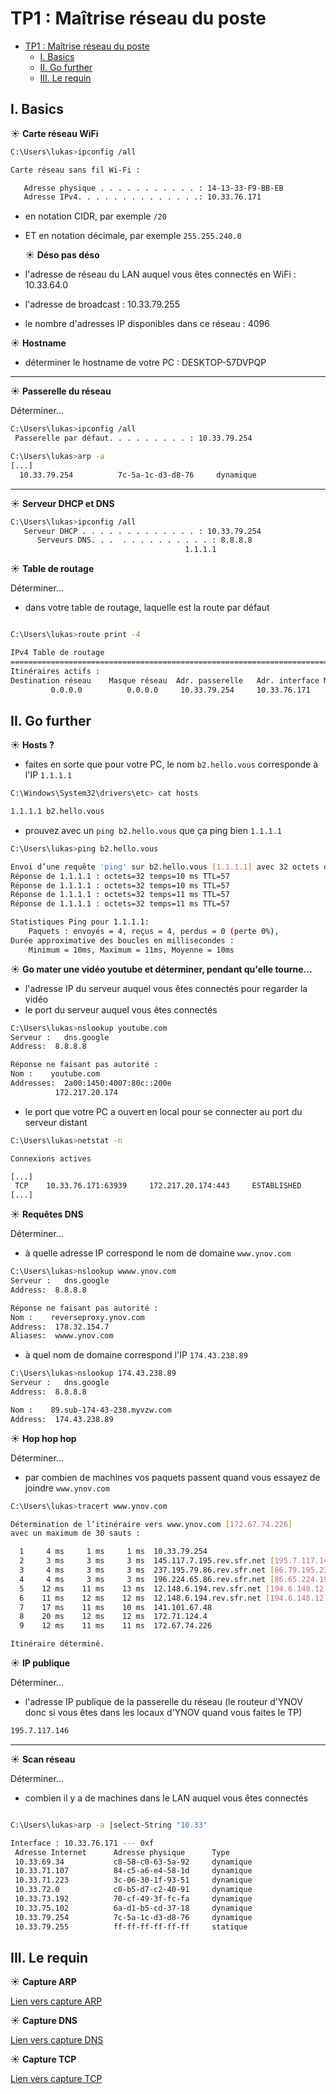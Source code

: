 # TP1 : Maîtrise réseau du poste

- [TP1 : Maîtrise réseau du poste](#tp1--maîtrise-réseau-du-poste)
  - [I. Basics](#i-basics)
  - [II. Go further](#ii-go-further)
  - [III. Le requin](#iii-le-requin)

## I. Basics

☀️ **Carte réseau WiFi**

```bash
C:\Users\lukas>ipconfig /all

Carte réseau sans fil Wi-Fi :

   Adresse physique . . . . . . . . . . . : 14-13-33-F9-BB-EB
   Adresse IPv4. . . . . . . . . . . . . .: 10.33.76.171
```

- en notation CIDR, par exemple `/20`
- ET en notation décimale, par exemple `255.255.240.0`

  ☀️ **Déso pas déso**

- l'adresse de réseau du LAN auquel vous êtes connectés en WiFi :  10.33.64.0
- l'adresse de broadcast : 10.33.79.255
- le nombre d'adresses IP disponibles dans ce réseau : 4096

☀️ **Hostname**

- déterminer le hostname de votre PC : DESKTOP-57DVPQP

---

☀️ **Passerelle du réseau**

Déterminer...

```bash
C:\Users\lukas>ipconfig /all
 Passerelle par défaut. . . . . . . . . : 10.33.79.254
```

```bash
C:\Users\lukas>arp -a
[...]
  10.33.79.254          7c-5a-1c-d3-d8-76     dynamique
```

---

☀️ **Serveur DHCP et DNS**

```bash
C:\Users\lukas>ipconfig /all
   Serveur DHCP . . . . . . . . . . . . . : 10.33.79.254
      Serveurs DNS. . .  . . . . . . . . . . : 8.8.8.8
                                       1.1.1.1
```

☀️ **Table de routage**

Déterminer...

- dans votre table de routage, laquelle est la route par défaut

 ```bash

 C:\Users\lukas>route print -4
 
IPv4 Table de routage
===========================================================================
Itinéraires actifs :
Destination réseau    Masque réseau  Adr. passerelle   Adr. interface Métrique
          0.0.0.0          0.0.0.0     10.33.79.254     10.33.76.171     30
 ```

## II. Go further

☀️ **Hosts ?**

- faites en sorte que pour votre PC, le nom `b2.hello.vous` corresponde à l'IP `1.1.1.1`

```bash
C:\Windows\System32\drivers\etc> cat hosts

1.1.1.1 b2.hello.vous
```

- prouvez avec un `ping b2.hello.vous` que ça ping bien `1.1.1.1`

```bash
C:\Users\lukas>ping b2.hello.vous

Envoi d’une requête 'ping' sur b2.hello.vous [1.1.1.1] avec 32 octets de données :
Réponse de 1.1.1.1 : octets=32 temps=10 ms TTL=57
Réponse de 1.1.1.1 : octets=32 temps=10 ms TTL=57
Réponse de 1.1.1.1 : octets=32 temps=11 ms TTL=57
Réponse de 1.1.1.1 : octets=32 temps=11 ms TTL=57

Statistiques Ping pour 1.1.1.1:
    Paquets : envoyés = 4, reçus = 4, perdus = 0 (perte 0%),
Durée approximative des boucles en millisecondes :
    Minimum = 10ms, Maximum = 11ms, Moyenne = 10ms
```

☀️ **Go mater une vidéo youtube et déterminer, pendant qu'elle tourne...**

- l'adresse IP du serveur auquel vous êtes connectés pour regarder la vidéo
- le port du serveur auquel vous êtes connectés

```bash
C:\Users\lukas>nslookup youtube.com
Serveur :   dns.google
Address:  8.8.8.8

Réponse ne faisant pas autorité :
Nom :    youtube.com
Addresses:  2a00:1450:4007:80c::200e
          172.217.20.174
```

- le port que votre PC a ouvert en local pour se connecter au port du serveur distant

```bash
C:\Users\lukas>netstat -n

Connexions actives

[...]
 TCP    10.33.76.171:63939     172.217.20.174:443     ESTABLISHED
[...]
```

☀️ **Requêtes DNS**

Déterminer...

- à quelle adresse IP correspond le nom de domaine `www.ynov.com`

```bash
C:\Users\lukas>nslookup wwww.ynov.com
Serveur :   dns.google
Address:  8.8.8.8

Réponse ne faisant pas autorité :
Nom :    reverseproxy.ynov.com
Address:  178.32.154.7
Aliases:  wwww.ynov.com
```

- à quel nom de domaine correspond l'IP `174.43.238.89`

```bash
C:\Users\lukas>nslookup 174.43.238.89
Serveur :   dns.google
Address:  8.8.8.8

Nom :    89.sub-174-43-238.myvzw.com
Address:  174.43.238.89
```

☀️ **Hop hop hop**

Déterminer...

- par combien de machines vos paquets passent quand vous essayez de joindre `www.ynov.com`

```bash
C:\Users\lukas>tracert www.ynov.com

Détermination de l’itinéraire vers www.ynov.com [172.67.74.226]
avec un maximum de 30 sauts :

  1     4 ms     1 ms     1 ms  10.33.79.254
  2     3 ms     3 ms     3 ms  145.117.7.195.rev.sfr.net [195.7.117.145]
  3     4 ms     3 ms     3 ms  237.195.79.86.rev.sfr.net [86.79.195.237]
  4     4 ms     3 ms     3 ms  196.224.65.86.rev.sfr.net [86.65.224.196]
  5    12 ms    11 ms    13 ms  12.148.6.194.rev.sfr.net [194.6.148.12]
  6    11 ms    12 ms    12 ms  12.148.6.194.rev.sfr.net [194.6.148.12]
  7    17 ms    11 ms    10 ms  141.101.67.48
  8    20 ms    12 ms    12 ms  172.71.124.4
  9    12 ms    11 ms    11 ms  172.67.74.226

Itinéraire déterminé.
```

☀️ **IP publique**

Déterminer...

- l'adresse IP publique de la passerelle du réseau (le routeur d'YNOV donc si vous êtes dans les locaux d'YNOV quand vous faites le TP)

```bash
195.7.117.146
```

---
☀️ **Scan réseau**

Déterminer...

- combien il y a de machines dans le LAN auquel vous êtes connectés
  
 ```bash
 
C:\Users\lukas>arp -a |select-String "10.33"

Interface : 10.33.76.171 --- 0xf
  Adresse Internet      Adresse physique      Type
  10.33.69.34           c8-58-c0-63-5a-92     dynamique
  10.33.71.107          84-c5-a6-e4-58-1d     dynamique
  10.33.71.223          3c-06-30-1f-93-51     dynamique
  10.33.72.0            c0-b5-d7-c2-40-91     dynamique
  10.33.73.192          70-cf-49-3f-fc-fa     dynamique
  10.33.75.102          6a-d1-b5-cd-37-18     dynamique
  10.33.79.254          7c-5a-1c-d3-d8-76     dynamique
  10.33.79.255          ff-ff-ff-ff-ff-ff     statique
 ```

## III. Le requin

☀️ **Capture ARP**

[Lien vers capture ARP](./wireshark/arp.pcapng)

☀️ **Capture DNS**

[Lien vers capture DNS](./wireshark/dns.pcapng)

☀️ **Capture TCP**

[Lien vers capture TCP](./wireshark/tcp.pcapng)
